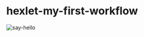 # hexlet-my-first-workflow

![say-hello](https://github.com/vital0101/hexlet-my-first-workflow/workflows/say-hello.yml/badge.svg)
